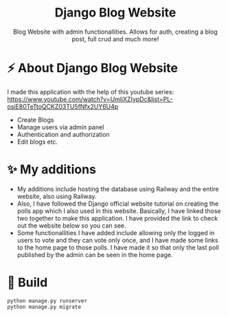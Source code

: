 <div align="center">
<h1 align="center"> Django Blog Website </h1>
<p>Blog Website with admin functionallities. Allows for auth, creating a blog post, full crud and much more! </p>
</div>

# ⚡ About Django Blog Website
I made this application with the help of this youtube series: https://www.youtube.com/watch?v=UmljXZIypDc&list=PL-osiE80TeTtoQCKZ03TU5fNfx2UY6U4p
- Create Blogs
- Manage users via admin panel
- Authentication and authorization
- Edit blogs etc.

# ✨ My additions 
- My additions include hosting the database using Railway and the entire website, also using Railway.
- Also, I have followed the Django official website tutorial on creating the polls app which I also used in this website.
Basically, I have linked those two together to make this application. I have provided the link to check out the website below so you can see.
- Some functionallities I have added include allowing only the logged in users to vote and they can vote only once, and I have made some links to the home page to 
those polls. I have made it so that only the last poll published by the admin can be seen in the home page. 

# 🚀 Build
```
python manage.py runserver
python manage.py migrate
```

<!--
# Conclusion
Blog Website with Admin Functionallities
This application was a very good learning experience for me.
# 🚀 Live Link
You can check out the website by visiting the following link: https://web-production-7f57.up.railway.app/
-->
